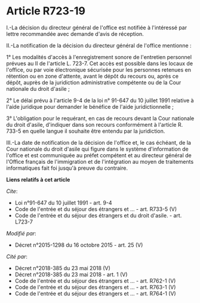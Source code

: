 # Article R723-19

I.-La décision du directeur général de l'office est notifiée à l'intéressé par lettre recommandée avec demande d'avis de
réception. 

II.-La notification de la décision du directeur général de l'office mentionne : 

1° Les modalités d'accès à l'enregistrement sonore de l'entretien personnel prévues au II de l'article L. 723-7. Cet accès
est possible dans les locaux de l'office, ou par voie électronique sécurisée pour les personnes retenues en rétention ou en
zone d'attente, avant le dépôt du recours ou, après ce dépôt, auprès de la juridiction administrative compétente ou de la
Cour nationale du droit d'asile ; 

2° Le délai prévu à l'article 9-4 de la loi n° 91-647 du 10 juillet 1991 relative à l'aide juridique pour demander le
bénéfice de l'aide juridictionnelle ; 

3° L'obligation pour le requérant, en cas de recours devant la Cour nationale du droit d'asile, d'indiquer dans son recours
conformément à l'article R. 733-5 en quelle langue il souhaite être entendu par la juridiction. 

III.-La date de notification de la décision de l'office et, le cas échéant, de la Cour nationale du droit d'asile qui figure
dans le système d'information de l'office et est communiquée au préfet compétent et au directeur général de l'Office français
de l'immigration et de l'intégration au moyen de traitements informatiques fait foi jusqu'à preuve du contraire.

**Liens relatifs à cet article**

_Cite_:

  - Loi n°91-647 du 10 juillet 1991 - art. 9-4
  - Code de l'entrée et du séjour des étrangers et ... - art. R733-5 (V)
  - Code de l'entrée et du séjour des étrangers et du droit d'asile. - art. L723-7

_Modifié par_:

  - Décret n°2015-1298 du 16 octobre 2015 - art. 25 (V)

_Cité par_:

  - Décret n°2018-385 du 23 mai 2018 (V)
  - Décret n°2018-385 du 23 mai 2018 - art. 1 (V)
  - Code de l'entrée et du séjour des étrangers et ... - art. R762-1 (V)
  - Code de l'entrée et du séjour des étrangers et ... - art. R763-1 (V)
  - Code de l'entrée et du séjour des étrangers et ... - art. R764-1 (V)
